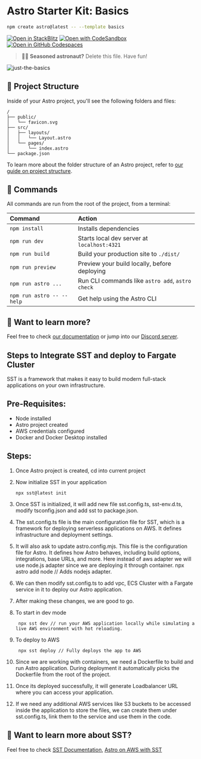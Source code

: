 # Astro Starter Kit: Basics

```sh
npm create astro@latest -- --template basics
```

[![Open in StackBlitz](https://developer.stackblitz.com/img/open_in_stackblitz.svg)](https://stackblitz.com/github/withastro/astro/tree/latest/examples/basics)
[![Open with CodeSandbox](https://assets.codesandbox.io/github/button-edit-lime.svg)](https://codesandbox.io/p/sandbox/github/withastro/astro/tree/latest/examples/basics)
[![Open in GitHub Codespaces](https://github.com/codespaces/badge.svg)](https://codespaces.new/withastro/astro?devcontainer_path=.devcontainer/basics/devcontainer.json)

> 🧑‍🚀 **Seasoned astronaut?** Delete this file. Have fun!

![just-the-basics](https://github.com/withastro/astro/assets/2244813/a0a5533c-a856-4198-8470-2d67b1d7c554)

## 🚀 Project Structure

Inside of your Astro project, you'll see the following folders and files:

```text
/
├── public/
│   └── favicon.svg
├── src/
│   ├── layouts/
│   │   └── Layout.astro
│   └── pages/
│       └── index.astro
└── package.json
```

To learn more about the folder structure of an Astro project, refer to [our guide on project structure](https://docs.astro.build/en/basics/project-structure/).

## 🧞 Commands

All commands are run from the root of the project, from a terminal:

| Command                   | Action                                           |
| :------------------------ | :----------------------------------------------- |
| `npm install`             | Installs dependencies                            |
| `npm run dev`             | Starts local dev server at `localhost:4321`      |
| `npm run build`           | Build your production site to `./dist/`          |
| `npm run preview`         | Preview your build locally, before deploying     |
| `npm run astro ...`       | Run CLI commands like `astro add`, `astro check` |
| `npm run astro -- --help` | Get help using the Astro CLI                     |

## 👀 Want to learn more?

Feel free to check [our documentation](https://docs.astro.build) or jump into our [Discord server](https://astro.build/chat).

## Steps to Integrate SST and deploy to Fargate Cluster

SST is a framework that makes it easy to build modern full-stack applications on your own infrastructure.

Pre-Requisites:
---------------
- Node installed
- Astro project created
- AWS credentials configured
- Docker and Docker Desktop installed

Steps:
------
1. Once Astro project is created, cd into current project
2.  Now initialize SST in your application
        
        npx sst@latest init
3. Once SST is initialized, it will add new file sst.config.ts, sst-env.d.ts, modify tsconfig.json and add sst to package.json.
4. The sst.config.ts file is the main configuration file for SST, which is a framework for deploying serverless applications on AWS. It defines infrastructure and deployment settings.
5. It will also ask to update astro.config.mjs. This file is the configuration file for Astro. It defines how Astro behaves, including build options, integrations, base URLs, and more. Here instead of aws adapter we will use node.js adapter since we are deploying it through container.
    npx astro add node // Adds nodejs adapter.
6. We can then modify sst.config.ts to add vpc, ECS Cluster with a Fargate service in it to deploy our Astro application. 
7. After making these changes, we are good to go.
8. To start in dev mode
        
        npx sst dev // run your AWS application locally while simulating a live AWS environment with hot reloading.
9. To deploy to AWS
        
        npx sst deploy // Fully deploys the app to AWS 
10. Since we are working with containers, we need a Dockerfile to build and run Astro application. During deployment it automatically picks the Dockerfile from the root of the project.
11. Once its deployed successfully, it will generate Loadbalancer URL where you can access your application.
12. If we need any additional AWS services like S3 buckets to be accessed inside the application to store the files, we can create them under sst.config.ts, link them to the service and use them in the code.

## 👀 Want to learn more about SST?

Feel free to check [SST Documentation](https://sst.dev/docs), [Astro on AWS with SST](https://sst.dev/docs/start/aws/astro)